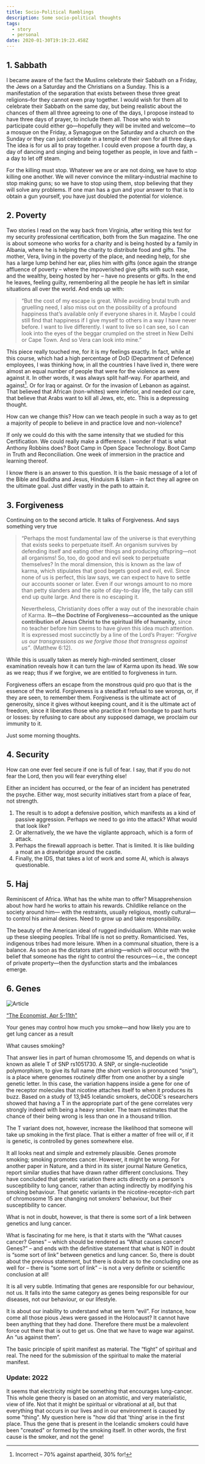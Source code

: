 ```yaml
---
title: Socio-Political Ramblings
description: Some socio-political thoughts
tags:
  - story
  - personal
date: 2020-01-30T19:19:23.458Z
---
```


## 1. Sabbath

I became aware of the fact the Muslims celebrate their Sabbath on a Friday, the Jews on a Saturday and the Christians on a Sunday. This is a manifestation of the separation that exists between these three great religions–for they cannot even pray together. I would wish for them all to celebrate their Sabbath on the same day, but being realistic about the chances of them all three agreeing to one of the days, I propose instead to have three days of prayer, to include them all. Those who wish to participate could either go—hopefully they will be invited and welcome—to a mosque on the Friday, a Synagogue on the Saturday and a church on the Sunday or they can just celebrate in a temple of their own for all three days. The idea is for us all to pray together. I could even propose a fourth day, a day of dancing and singing and being together as people, in love and faith – a day to let off steam.

For the killing must stop. Whatever we are or are not doing, we have to stop killing one another. We will never convince the military-industrial machine to stop making guns; so we have to stop using them, stop believing that they will solve any problems. If one man has a gun and your answer to that is to obtain a gun yourself, you have just doubled the potential for violence.

## 2. Poverty

Two stories I read on the way back from Virginia, after writing this test for my security professional certification, both from the Sun magazine. The one is about someone who works for a charity and is being hosted by a family in Albania, where he is helping the charity to distribute food and gifts. The mother, Vera, living in the poverty of the place, and needing help, for she has a large lump behind her ear, plies him with gifts (once again the strange affluence of poverty – where the impoverished give gifts with such ease, and the wealthy, being hosted by her – have no presents or gifts. In the end he leaves, feeling guilty, remembering all the people he has left in similar situations all over the world. And ends up with:

<blockquote>
“But the cost of my escape is great. While avoiding brutal truth and gruelling need, I also miss out on the possibility of a profound happiness that’s available only if everyone shares in it. Maybe I could still find that happiness if I give myself to others in a way I have never before. I want to live differently. I want to live so I can see, so I can look into the eyes of the beggar crumpled on the street in New Delhi or Cape Town. And so Vera can look into mine.”
</blockquote>

This piece really touched me, for it is my feelings exactly. In fact, while at this course, which had a high percentage of DoD (Department of Defence) employees, I was thinking how, in all the countries I have lived in, there were almost an equal number of people that were for the violence as were against it. In other words, it was always split half-way. For apartheid, and against[^1]. Or for Iraq or against. Or for the invasion of Lebanon as against. That believed that African (non-whites) were inferior, and needed our care, that believe that Arabs want to kill all Jews, etc, etc. This is a depressing thought.

How can we change this? How can we teach people in such a way as to get a majority of people to believe in and practice love and non-violence?

If only we could do this with the same intensity that we studied for this Certification. We could really make a difference. I wonder if that is what Anthony Robbins does? Boot Camp in Open Space Technology. Boot Camp in Truth and Reconciliation. One week of immersion in the practice and learning thereof.

I know there is an answer to this question. It is the basic message of a lot of the Bible and Buddha and Jesus, Hinduism &amp; Islam – in fact they all agree on the ultimate goal. Just differ vastly in the path to attain it.

## 3. Forgiveness

Continuing on to the second article. It talks of Forgiveness. And says something very true

<blockquote>
“Perhaps the most fundamental law of the universe is that everything that exists seeks to perpetuate itself. An organism survives by defending itself and eating other things and producing offspring—not all organisms! So, too, do good and evil seek to perpetuate themselves? In the moral dimension, this is known as the law of karma, which stipulates that good begets good and evil, evil. Since none of us is perfect, this law says, we can expect to have to settle our accounts sooner or later. Even if our wrongs amount to no more than petty slanders and the spite of day-to-day life, the tally can still end up quite large. And there is no escaping it.

Nevertheless, Christianity does offer a way out of the inexorable chain of Karma. **It&mdash;the Doctrine of Forgiveness&mdash;accounted as the unique contribution of Jesus Christ to the spiritual life of humanity,** since no teacher before him seems to have given this idea much attention. It is expressed most succinctly by a line of the Lord’s Prayer: _“Forgive us our transgressions as we forgive those that transgress against us”_. (Matthew 6:12).

</blockquote>

While this is usually taken as merely high-minded sentiment, closer examination reveals how it can turn the law of Karma upon its head. We sow as we reap; thus if we forgive, we are entitled to forgiveness in turn.

Forgiveness offers an escape from the monstrous quid pro quo that is the essence of the world. Forgiveness is a steadfast refusal to see wrongs, or, if they are seen, to remember them. Forgiveness is the ultimate act of generosity, since it gives without keeping count, and it is the ultimate act of freedom, since it liberates those who practice it from bondage to past hurts or losses: by refusing to care about any supposed damage, we proclaim our immunity to it.

Just some morning thoughts.

## 4. Security

How can one ever feel secure if one is full of fear. I say, that if you do not fear the Lord, then you will fear everything else!

Either an incident has occurred, or the fear of an incident has penetrated the psyche. Either way, most security initiatives start from a place of fear, not strength.

1. The result is to adopt a defensive position, which manifests as a kind of passive aggression. Perhaps we need to go into the attack? What would that look like?
2. Or alternatively, the we have the vigilante approach, which is a form of attack.
3. Perhaps the firewall approach is better. That is limited. It is like building a moat an a drawbridge around the castle.
4. Finally, the IDS, that takes a lot of work and some AI, which is always questionable.

## 5. Haj

Reminiscent of Africa. What has the white man to offer? Misapprehension about how hard he works to attain his rewards. Childlike reliance on the society around him&mdash; with the restraints, usually religious, mostly cultural&mdash;to control his animal desires. Need to grow up and take responsibility.

The beauty of the American ideal of rugged individualism. White man woke up these sleeping peoples. Tribal life is not so pretty. Romanticised. Yes, indigenous tribes had more leisure. When in a communal situation, there is a balance. As soon as the dictators start arising&mdash;which will occur with the belief that someone has the right to control the resources&mdash;i.e., the concept of private property&mdash;then the dysfunction starts and the imbalances emerge.

## 6. Genes

![Article](/posts/img/sp_economist.jpg)

[“The Economist, Apr 5-11th"](http://www.economist.com/science/displaystory.cfm?story_id=10952815)

Your genes may control how much you smoke&mdash;and how likely you are to get lung cancer as a result

What causes smoking?

That answer lies in part of human chromosome 15, and depends on what is known as allele T of SNP rs1051730. A SNP, or single-nucleotide polymorphism, to give its full name (the short version is pronounced “snip”), is a place where genomes routinely differ from one another by a single genetic letter. In this case, the variation happens inside a gene for one of the receptor molecules that nicotine attaches itself to when it produces its buzz. Based on a study of 13,945 Icelandic smokers, deCODE's researchers showed that having a T in the appropriate part of the gene correlates very strongly indeed with being a heavy smoker. The team estimates that the chance of their being wrong is less than one in a thousand trillion.

The T variant does not, however, increase the likelihood that someone will take up smoking in the first place. That is either a matter of free will or, if it is genetic, is controlled by genes somewhere else.

It all looks neat and simple and extremely plausible. Genes promote smoking; smoking promotes cancer. However, it might be wrong. For another paper in Nature, and a third in its sister journal Nature Genetics, report similar studies that have drawn rather different conclusions.
They have concluded that genetic variation there acts directly on a person's susceptibility to lung cancer, rather than acting indirectly by modifying his smoking behaviour. That genetic variants in the nicotine-receptor-rich part of chromosome 15 are changing not smokers' behaviour, but their susceptibility to cancer.

What is not in doubt, however, is that there is some sort of a link between genetics and lung cancer.

What is fascinating for me here, is that it starts with the “What causes cancer? Genes” – which should be rendered as “What causes cancer? Genes?” – and ends with the definitive statement that what is NOT in doubt is “some sort of link” between genetics and lung cancer. So, there is doubt about the previous statement, but there is doubt as to the concluding one as well for – there is “some sort of link” – is not a very definite or scientific conclusion at all!

It is all very subtle. Intimating that genes are responsible for our behaviour, not us. It falls into the same category as genes being responsible for our diseases, not our behaviour, or our lifestyle.

It is about our inability to understand what we term “evil”. For instance, how come all those pious Jews were gassed in the Holocaust? It cannot have been anything that they had done. Therefore there must be a malevolent force out there that is out to get us. One that we have to wage war against. An “us against them”.

The basic principle of spirit manifest as material. The “fight” of spiritual and real. The need for the submission of the spiritual to make the material manifest.

### Update: 2022

It seems that electricity might be something that encourages lung-cancer. This whole gene theory is based on an atomistic, and very materialistic, view of life. Not that it might be spiritual or vibrational at all, but that everything that occurs in our lives and in our environment is caused by some "thing". My question here is "how did that 'thing' arise in the first place. Thus the gene that is present in the Icelandic smokers could have been "created" or formed by the smoking itself. In other words, the first cause is the smoker, and not the gene!

[^1]: Incorrect – 70% against apartheid, 30% for!
